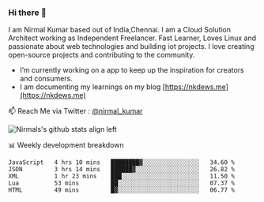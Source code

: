 ### Hi there 👋

 I am Nirmal Kumar based out of India,Chennai. I am a Cloud Solution Architect working as Independent Freelancer. Fast Learner, Loves Linux and passionate about web technologies and building iot projects. I love creating open-source projects and contributing to the community.

- I’m currently working on a app to keep up the inspiration for creators and consumers.
- I am documenting my learnings on my blog [https://nkdews.me](https://nkdews.me)

📫 Reach Me via  Twitter : [@nirmal_kumar](https://twitter.com/nirmal_kumar)

![Nirmals's github stats align left](https://github-readme-stats.vercel.app/api?username=nk-gears&show_icons=true)


📊 Weekly development breakdown

<!--START_SECTION:waka-->
```text
JavaScript   4 hrs 10 mins   ████████▓░░░░░░░░░░░░░░░░   34.60 % 
JSON         3 hrs 14 mins   ██████▓░░░░░░░░░░░░░░░░░░   26.82 % 
XML          1 hr 23 mins    ███░░░░░░░░░░░░░░░░░░░░░░   11.50 % 
Lua          53 mins         ██░░░░░░░░░░░░░░░░░░░░░░░   07.37 % 
HTML         49 mins         █▓░░░░░░░░░░░░░░░░░░░░░░░   06.77 % 
```
<!--END_SECTION:waka-->


